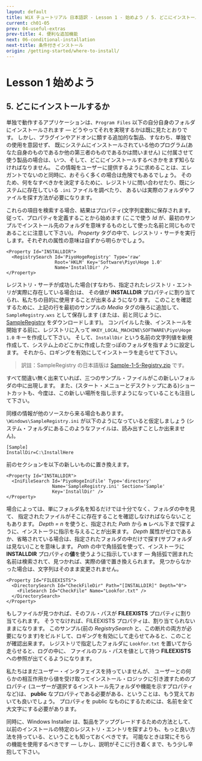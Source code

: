 ```yaml
---
layout: default
title: WiX チュートリアル 日本語訳 - Lesson 1 - 始めよう / 5. どこにインストールするか
current: ch01-05
prev: 04-useful-extras
prev-title: 4. 便利な追加機能
next: 06-conditional-installation
next-title: 条件付きインストール
origin: /getting-started/where-to-install/
---
```

# Lesson 1 始めよう

## 5. どこにインストールするか

単独で動作するアプリケーションは、`Program Files` 以下の自分自身のフォルダにインストールされます — 
どうやってそれを実現するかは既に見たとおりです。
しかし、プラグインやアドオンに類する追加的な製品、すなわち、単独での使用を意図せず、
既にシステムにインストールされている他のプログラム(あなた自身のものであるか他の第三者のものであるかは問いません)
に付属させて使う製品の場合は、いつ、そして、どこにインストールするべきかをまず知らなければなりません。
この情報をユーザーに提供するように求めることは、エレガントでないのと同時に、おそらく多くの場合は危険でもあるでしょう。
そのため、何をなすべきかを決定するために、レジストリに問い合わせたり、既にシステムに存在している `.ini` ファイルを調べたり、
あるいは実際のフォルダやファイルを探す方法が必要になります。

これらの項目を検索する場合、結果はプロパティ(文字列変数)に保存されます。
従って、プロパティを定義することから始めます
(ここで使う *Id* が、最初のサンプルでインストール先のフォルダを意味するものとして使った名前と同じものであることに注意して下さい)。
*Property* タグの中で、レジストリ・サーチを実行します。それぞれの属性の意味は自ずから明らかでしょう。

    <Property Id="INSTALLDIR">
      <RegistrySearch Id='PiyoHogeRegistry' Type='raw'
                      Root='HKLM' Key='Software\Piyo\Hoge 1.0'
                      Name='InstallDir' />
    </Property>

レジストリ・サーチが成功した場合(すなわち、指定されたレジストリ・エントリが実際に存在している場合)は、
その値が **INSTALLDIR** プロパティに割り当てられ、私たちの目的に使用することが出来るようになります。
このことを確認するために、上記の行を最初のサンプルの *Media* タグの後ろに追加して、`SampleRegistry.wxs` として保存します
(または、前と同じように、[SampleRegistry](https://www.firegiant.com/system/files/samples/SampleRegistry.zip) をダウンロードします)。
コンパイルした後、インストールを開始する前に、レジストリに入って `HKEY_LOCAL_MACHINE\SOFTWARE\Piyo\Hoge 1.0` キーを作成して下さい。
そして、`InstallDir` という名前の文字列値を新規作成して、システム上のどこかに作成した空っぽのフォルダを指すように設定します。
それから、ロギングを有効にしてインストーラを走らせて下さい。

> 訳註：SampleRegistry の日本語版は [Sample-1-5-Registry.zip](/samples/Sample-1-3-First.zip) です。

すべて間違い無く出来ていれば、三つのサンプル・ファイルがこの新しいフォルダの中に出現します。
また、(スタート・メニューとデスクトップにある)ショートカットも、今度は、この新しい場所を指し示すようになっていることも注目して下さい。

同様の情報が他のソースから来る場合もあります。
`\Windows\SampleRegistry.ini` が以下のようになっていると仮定しましょう
(システム・フォルダにあるこのようなファイルは、読み出すことしか出来ません)。

    [Sample]
    InstallDir=C:\InstallHere

前のセクションを以下の新しいものに置き換えます。

    <Property Id="INSTALLDIR">
      <IniFileSearch Id='PiyoHogeIniFile' Type='directory'
                     Name='SampleRegistry.ini' Section='Sample'
                     Key='InstallDir' />
    </Property>

場合によっては、単にフォルダ名を知るだけでは十分でなく、フォルダの中を見て、
指定されたファイルがそこに存在することを確認しなければならないこともあります。
*Depth = n* を使うと、指定された *Path* から **n** レベル下まで探すように、インストーラに指示を与えることが出来ます。
*Depth* 属性がゼロであるか、省略されている場合は、指定されたフォルダの中だけで探す(サブフォルダは見ない)ことを意味します。
*Path* の中で角括弧を使って、インストーラに **INSTALLDIR** プロパティの**値**を使うように指示しています — 
角括弧で囲まれた名前は検索されて、見つかれば、実際の値で置き換えられます。
見つからなかった場合は、文字列はそのまま変更されません。

    <Property Id="FILEEXISTS">
      <DirectorySearch Id="CheckFileDir" Path="[INSTALLDIR]" Depth="0">
        <FileSearch Id="CheckFile" Name="Lookfor.txt" />
      </DirectorySearch>
    </Property>

もしファイルが見つかれば、そのフル・パスが **FILEEXISTS** プロパティに割り当てられます。
そうでなければ、FILEEXISTS プロパティは、割り当てられないままになります。
このサンプル(前の *RegistrySearch* と、この断片の両方が必要になります)をビルドして、ロギングを有効にして走らせてみると、このことが確認出来ます。
レジストリで指定したフォルダに `Lookfor.txt` を置いてから走らせると、ログの中に、
ファイルのフル・パスを値として持つ **FILEEXISTS** への参照が出てくるようになります。

私たちはまだユーザー・インタフェイスを持っていませんが、
ユーザーとの何らかの相互作用から値を受け取ってインストール・ロジックに引き渡すためのプロパティ
(ユーザーが選択するインストール先フォルダや機能を示すプロパティなど)は、
**public** なプロパティである必要がある、ということは、もう覚えておいても良いでしょう。
プロパティを public なものにするためには、名前を全て大文字にする必要があります。

同時に、Windows Installer は、製品をアップグレードするための方法として、
以前のインストールの特定のレジストリ・エントリを探すよりも、もっと良い方法を持っている、ということも知っておくべきです。
可能なときは常にそちらの機能を使用するべきです — しかし、説明がそこに行き着くまで、もう少し辛抱して下さい。